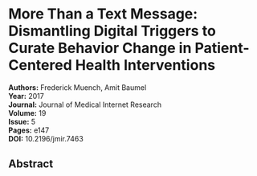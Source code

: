 # More Than a Text Message: Dismantling Digital Triggers to Curate Behavior Change in Patient-Centered Health Interventions

**Authors:** Frederick Muench, Amit Baumel  
**Year:** 2017  
**Journal:** Journal of Medical Internet Research  
**Volume:** 19  
**Issue:** 5  
**Pages:** e147  
**DOI:** 10.2196/jmir.7463  

## Abstract


